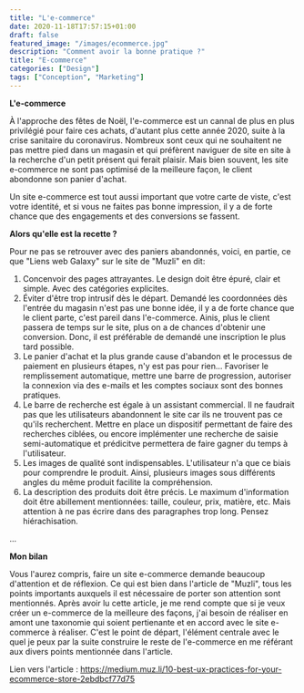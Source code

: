 ```yaml
---
title: "L'e-commerce"
date: 2020-11-18T17:57:15+01:00
draft: false
featured_image: "/images/ecommerce.jpg"
description: "Comment avoir la bonne pratique ?"
title: "E-commerce"
categories: ["Design"]
tags: ["Conception", "Marketing"]
---
```


**L'e-commerce**

À l'approche des fêtes de Noël, l'e-commerce est un cannal de plus en plus privilégié pour faire ces achats, d'autant plus cette année 2020, suite à la crise sanitaire du coronavirus. Nombreux sont ceux qui ne souhaitent ne pas mettre pied dans un magasin et qui préfèrent naviguer de site en site à la recherche d'un petit présent qui ferait plaisir.
Mais bien souvent, les site e-commerce ne sont pas optimisé de la meilleure façon, le client abondonne son panier d'achat.

Un site e-commerce est tout aussi important que votre carte de viste, c'est votre identité, et si vous ne faites pas bonne impression, il y a de forte chance que des engagements et des conversions se fassent.

**Alors qu'elle est la recette ?**

Pour ne pas se retrouver avec des paniers abandonnés, voici, en partie, ce que "Liens web Galaxy" sur le site de "Muzli" en dit:
1. Concenvoir des pages attrayantes.
    Le design doit être épuré, clair et simple. Avec des catégories explicites.
2. Éviter d'être trop intrusif dès le départ.
    Demandé les coordonnées dès l'entrée du magasin n'est pas une bonne idée, il y a de forte chance que le client parte, c'est pareil dans l'e-commerce. Ainis, plus le client passera de temps sur le site, plus on a de chances d'obtenir une conversion. Donc, il est préférable de demandé une inscription le plus tard possible.
3. Le panier d'achat et la plus grande cause d'abandon et le processus de paiement en plusieurs étapes, n'y est pas pour rien...
   Favoriser le remplissement automatique, mettre une barre de progression, autoriser la connexion via des e-mails et les comptes sociaux sont des bonnes pratiques.
4. Le barre de recherche est égale à un assistant commercial.
    Il ne faudrait pas que les utilisateurs abandonnent le site car ils ne trouvent pas ce qu'ils recherchent. Mettre en place un dispositif permettant de faire des recherches ciblées, ou encore implémenter une recherche de saisie semi-automatique et prédicitve permettera de faire gagner du temps à l'utilisateur.
5. Les images de qualité sont indispensables.
    L'utilisateur n'a que ce biais pour comprendre le produit. Ainsi, plusieurs images sous différents angles du même produit facilite la compréhension.
6. La description des produits doit être précis.
    Le maximum d'information doit être abillement mentionnées: taille, couleur, prix, matière, etc. Mais attention à ne pas écrire dans des paragraphes trop long. Pensez hiérachisation.

...

**Mon bilan**

Vous l'aurez compris, faire un site e-commerce demande beaucoup d'attention et de réflexion. 
Ce qui est bien dans l'article de "Muzli", tous les points importants auxquels il est nécessaire de porter son attention sont mentionnés.
Après avoir lu cette article, je me rend compte que si je veux créer un e-commerce de la meilleure des façons, j'ai besoin de réaliser en amont une taxonomie qui soient pertienante et en accord avec le site e-commerce à réaliser. C'est le point de départ, l'élément centrale avec le quel je peux par la suite construire le reste de l'e-commerce en me référant aux divers points mentionnée dans l'article.

Lien vers l'article : https://medium.muz.li/10-best-ux-practices-for-your-ecommerce-store-2ebdbcf77d75